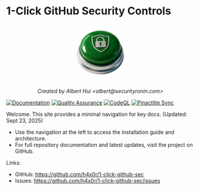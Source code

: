 # 1-Click GitHub Security Controls

<div align="center">
  <img src="../1-click-github-sec Logo.png" alt="1-Click GitHub Security" width="150">
  <br><br>
  <em>Created by Albert Hui &lt;albert@securityronin.com&gt;</em>
</div>

[![Documentation](https://github.com/h4x0r/1-click-github-sec/actions/workflows/docs.yml/badge.svg?branch=main)](https://github.com/h4x0r/1-click-github-sec/actions/workflows/docs.yml)
[![Quality Assurance](https://github.com/h4x0r/1-click-github-sec/actions/workflows/quality-assurance.yml/badge.svg?branch=main)](https://github.com/h4x0r/1-click-github-sec/actions/workflows/quality-assurance.yml)
[![CodeQL](https://github.com/h4x0r/1-click-github-sec/actions/workflows/codeql.yml/badge.svg?branch=main)](https://github.com/h4x0r/1-click-github-sec/actions/workflows/codeql.yml)
[![Pinactlite Sync](https://github.com/h4x0r/1-click-github-sec/actions/workflows/sync-pinactlite.yml/badge.svg?branch=main)](https://github.com/h4x0r/1-click-github-sec/actions/workflows/sync-pinactlite.yml)

Welcome. This site provides a minimal navigation for key docs. (Updated: Sept 23, 2025)

- Use the navigation at the left to access the installation guide and architecture.
- For full repository documentation and latest updates, visit the project on GitHub.

Links:
- GitHub: https://github.com/h4x0r/1-click-github-sec
- Issues: https://github.com/h4x0r/1-click-github-sec/issues
